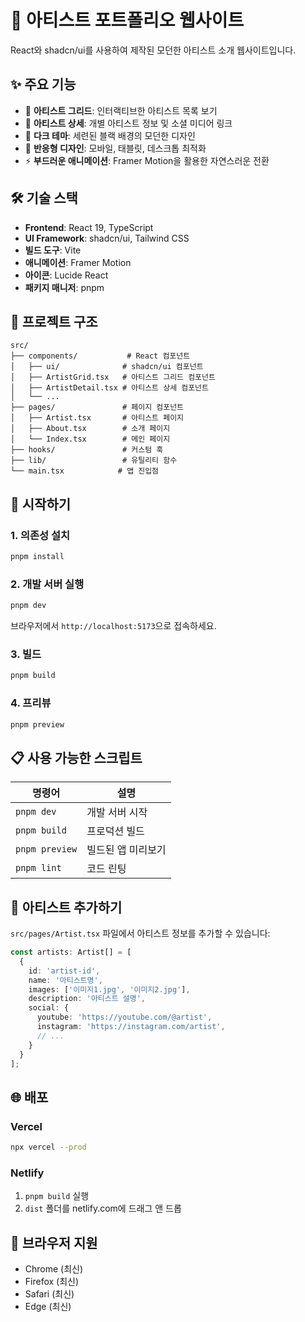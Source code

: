 # 🎵 아티스트 포트폴리오 웹사이트

React와 shadcn/ui를 사용하여 제작된 모던한 아티스트 소개 웹사이트입니다.

## ✨ 주요 기능

- 🎨 **아티스트 그리드**: 인터랙티브한 아티스트 목록 보기
- 📱 **아티스트 상세**: 개별 아티스트 정보 및 소셜 미디어 링크
- 🌙 **다크 테마**: 세련된 블랙 배경의 모던한 디자인
- 📱 **반응형 디자인**: 모바일, 태블릿, 데스크톱 최적화
- ⚡ **부드러운 애니메이션**: Framer Motion을 활용한 자연스러운 전환

## 🛠️ 기술 스택

- **Frontend**: React 19, TypeScript
- **UI Framework**: shadcn/ui, Tailwind CSS
- **빌드 도구**: Vite
- **애니메이션**: Framer Motion
- **아이콘**: Lucide React
- **패키지 매니저**: pnpm

## 📁 프로젝트 구조

```
src/
├── components/           # React 컴포넌트
│   ├── ui/              # shadcn/ui 컴포넌트
│   ├── ArtistGrid.tsx   # 아티스트 그리드 컴포넌트
│   ├── ArtistDetail.tsx # 아티스트 상세 컴포넌트
│   └── ...
├── pages/               # 페이지 컴포넌트
│   ├── Artist.tsx       # 아티스트 페이지
│   ├── About.tsx        # 소개 페이지
│   └── Index.tsx        # 메인 페이지
├── hooks/               # 커스텀 훅
├── lib/                 # 유틸리티 함수
└── main.tsx            # 앱 진입점
```

## 🚀 시작하기

### 1. 의존성 설치

```bash
pnpm install
```

### 2. 개발 서버 실행

```bash
pnpm dev
```

브라우저에서 `http://localhost:5173`으로 접속하세요.

### 3. 빌드

```bash
pnpm build
```

### 4. 프리뷰

```bash
pnpm preview
```

## 📋 사용 가능한 스크립트

| 명령어 | 설명 |
|--------|------|
| `pnpm dev` | 개발 서버 시작 |
| `pnpm build` | 프로덕션 빌드 |
| `pnpm preview` | 빌드된 앱 미리보기 |
| `pnpm lint` | 코드 린팅 |

## 🎨 아티스트 추가하기

`src/pages/Artist.tsx` 파일에서 아티스트 정보를 추가할 수 있습니다:

```typescript
const artists: Artist[] = [
  {
    id: 'artist-id',
    name: '아티스트명',
    images: ['이미지1.jpg', '이미지2.jpg'],
    description: '아티스트 설명',
    social: {
      youtube: 'https://youtube.com/@artist',
      instagram: 'https://instagram.com/artist',
      // ...
    }
  }
];
```

## 🌐 배포

### Vercel 

```bash
npx vercel --prod
```

### Netlify

1. `pnpm build` 실행
2. `dist` 폴더를 netlify.com에 드래그 앤 드롭


## 🎯 브라우저 지원

- Chrome (최신)
- Firefox (최신)
- Safari (최신)
- Edge (최신)
